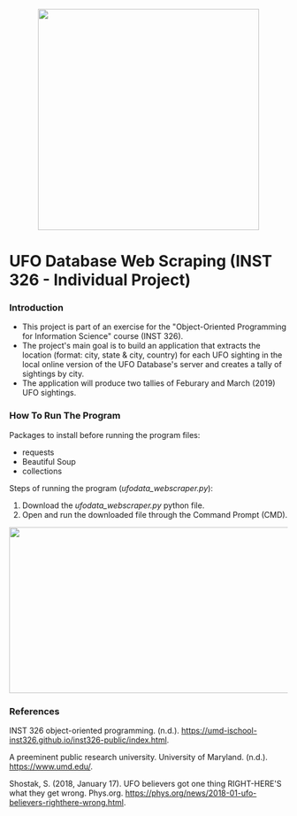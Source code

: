<p align="center">
  <img width="400" height="400" src="https://pbs.twimg.com/profile_images/998978256077402112/OMvHnltG_400x400.jpg">
</p>

# UFO Database Web Scraping (INST 326 - Individual Project)

### Introduction
- This project is part of an exercise for the "Object-Oriented Programming for Information Science" course (INST 326).
- The project's main goal is to build an application that extracts the location (format: city, state & city, country) for each UFO sighting in the local online version of the UFO Database's server and creates a tally of sightings by city.
- The application will produce two tallies of Feburary and March (2019) UFO sightings.

### How To Run The Program

Packages to install before running the program files:
- requests
- Beautiful Soup
- collections

Steps of running the program (_ufodata_webscraper.py_):
1. Download the _ufodata_webscraper.py_ python file. 
2. Open and run the downloaded file through the Command Prompt (CMD).


<p align="center">
  <img width="560" height="300" src="https://scx1.b-cdn.net/csz/news/800a/2018/ufobelievers.jpg">
</p>

### References

INST 326 object-oriented programming. (n.d.). https://umd-ischool-inst326.github.io/inst326-public/index.html. 

A preeminent public research university. University of Maryland. (n.d.). https://www.umd.edu/. 

Shostak, S. (2018, January 17). UFO believers got one thing RIGHT-HERE'S what they get wrong. Phys.org. https://phys.org/news/2018-01-ufo-believers-righthere-wrong.html. 
